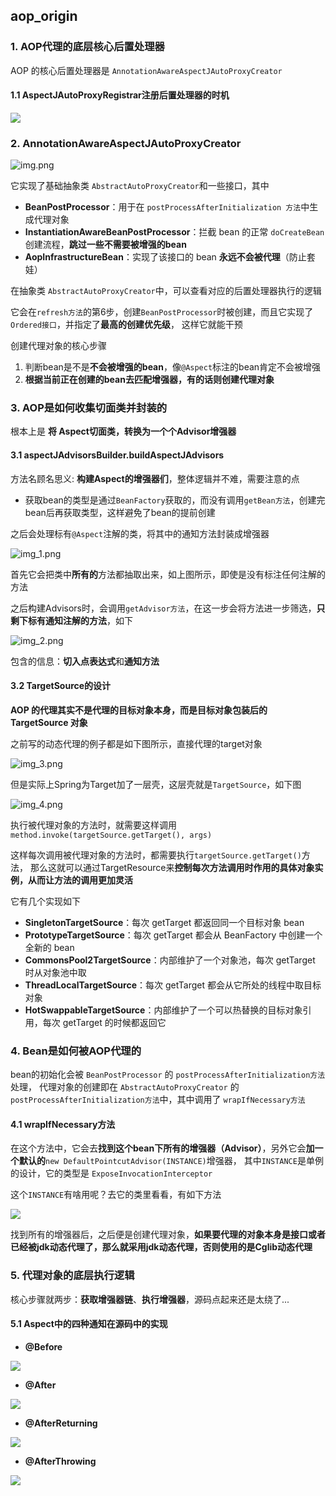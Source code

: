 ## aop_origin
### 1. AOP代理的底层核心后置处理器
AOP 的核心后置处理器是 `AnnotationAwareAspectJAutoProxyCreator`

#### 1.1 AspectJAutoProxyRegistrar注册后置处理器的时机

![](images/aop_origin/AOP1.jpg)

### 2. AnnotationAwareAspectJAutoProxyCreator
![img.png](images/aop_origin/img.png)

它实现了基础抽象类 `AbstractAutoProxyCreator`和一些接口，其中

- **BeanPostProcessor**：用于在 `postProcessAfterInitialization 方法`中生成代理对象
- **InstantiationAwareBeanPostProcessor**：拦截 bean 的正常 `doCreateBean` 创建流程，**跳过一些不需要被增强的bean**
- **AopInfrastructureBean**：实现了该接口的 bean **永远不会被代理**（防止套娃）

在抽象类 `AbstractAutoProxyCreator`中，可以查看对应的后置处理器执行的逻辑

它会在`refresh方法`的第6步，创建`BeanPostProcessor`时被创建，而且它实现了`Ordered接口`，并指定了**最高的创建优先级**，
这样它就能干预

创建代理对象的核心步骤
1. 判断bean是不是**不会被增强的bean**，像`@Aspect`标注的bean肯定不会被增强
2. **根据当前正在创建的bean去匹配增强器，有的话则创建代理对象**

### 3. AOP是如何收集切面类并封装的
根本上是 **将 Aspect切面类，转换为一个个Advisor增强器**

#### 3.1 aspectJAdvisorsBuilder.buildAspectJAdvisors

方法名顾名思义: **构建Aspect的增强器们**，整体逻辑并不难，需要注意的点

- 获取bean的类型是通过`BeanFactory`获取的，而没有调用`getBean方法`，创建完bean后再获取类型，这样避免了bean的提前创建

之后会处理标有`@Aspect`注解的类，将其中的通知方法封装成增强器

![img_1.png](images/aop_origin/img_1.png)

首先它会把类中**所有的**方法都抽取出来，如上图所示，即使是没有标注任何注解的方法

之后构建Advisors时，会调用`getAdvisor方法`，在这一步会将方法进一步筛选，**只剩下标有通知注解的方法**，如下

![img_2.png](images/aop_origin/img_2.png)

包含的信息：**切入点表达式**和**通知方法**

#### 3.2 TargetSource的设计

**AOP 的代理其实不是代理的目标对象本身，而是目标对象包装后的 TargetSource 对象**

之前写的动态代理的例子都是如下图所示，直接代理的target对象

![img_3.png](images/aop_origin/img_3.png)

但是实际上Spring为Target加了一层壳，这层壳就是`TargetSource`，如下图

![img_4.png](images/aop_origin/img_4.png)

执行被代理对象的方法时，就需要这样调用 `method.invoke(targetSource.getTarget(), args)`

这样每次调用被代理对象的方法时，都需要执行`targetSource.getTarget()`方法，
那么这就可以通过TargetResource来**控制每次方法调用时作用的具体对象实例，从而让方法的调用更加灵活**

它有几个实现如下
- **SingletonTargetSource**：每次 getTarget 都返回同一个目标对象 bean 
- **PrototypeTargetSource**：每次 getTarget 都会从 BeanFactory 中创建一个全新的 bean 
- **CommonsPool2TargetSource**：内部维护了一个对象池，每次 getTarget 时从对象池中取
- **ThreadLocalTargetSource**：每次 getTarget 都会从它所处的线程中取目标对象
- **HotSwappableTargetSource**：内部维护了一个可以热替换的目标对象引用，每次 getTarget 的时候都返回它

### 4. Bean是如何被AOP代理的
bean的初始化会被 `BeanPostProcessor` 的 `postProcessAfterInitialization方法` 处理，
代理对象的创建即在 `AbstractAutoProxyCreator` 的 `postProcessAfterInitialization方法`中，其中调用了 `wrapIfNecessary方法`

#### 4.1 wrapIfNecessary方法

在这个方法中，它会去**找到这个bean下所有的增强器（Advisor）**，另外它会**加一个默认的**`new DefaultPointcutAdvisor(INSTANCE)`增强器，
其中`INSTANCE`是单例的设计，它的类型是 `ExposeInvocationInterceptor`

这个`INSTANCE`有啥用呢？去它的类里看看，有如下方法

![](images/aop_origin/default.jpg)

找到所有的增强器后，之后便是创建代理对象，**如果要代理的对象本身是接口或者已经被jdk动态代理了，那么就采用jdk动态代理，否则使用的是Cglib动态代理**

### 5. 代理对象的底层执行逻辑

核心步骤就两步：**获取增强器链**、**执行增强器**，源码点起来还是太绕了...

#### 5.1 Aspect中的四种通知在源码中的实现

- **@Before**

![](images/aop_origin/before.jpg)

- **@After**

![](images/aop_origin/after.jpg)

- **@AfterReturning**

![](images/aop_origin/afterReturing.jpg)

- **@AfterThrowing**

![](images/aop_origin/afterThrowing.jpg)